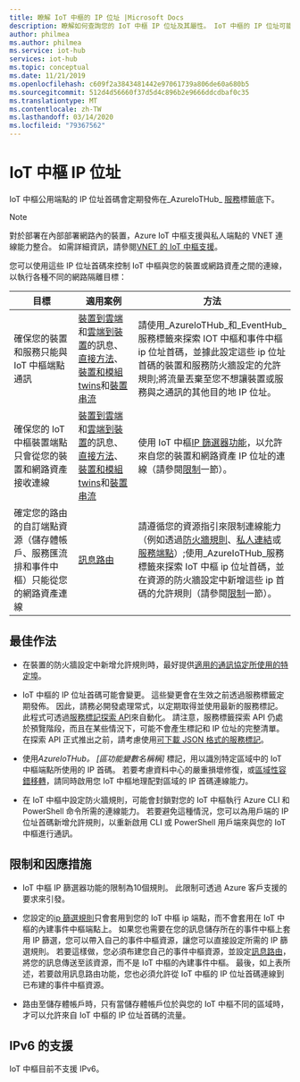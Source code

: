 ```yaml
---
title: 瞭解 IoT 中樞的 IP 位址 |Microsoft Docs
description: 瞭解如何查詢您的 IoT 中樞 IP 位址及其屬性。 IoT 中樞的 IP 位址可能會在特定情況下變更，例如嚴重損壞修復或區域性容錯移轉。
author: philmea
ms.author: philmea
ms.service: iot-hub
services: iot-hub
ms.topic: conceptual
ms.date: 11/21/2019
ms.openlocfilehash: c609f2a3843481442e97061739a806de60a680b5
ms.sourcegitcommit: 512d4d56660f37d5d4c896b2e9666ddcdbaf0c35
ms.translationtype: MT
ms.contentlocale: zh-TW
ms.lasthandoff: 03/14/2020
ms.locfileid: "79367562"
---
```

# <a name="iot-hub-ip-addresses"></a>IoT 中樞 IP 位址

IoT 中樞公用端點的 IP 位址首碼會定期發佈在_AzureIoTHub_ [服務](../virtual-network/service-tags-overview.md)標籤底下。

> [!NOTE]
> 對於部署在內部部署網路內的裝置，Azure IoT 中樞支援與私人端點的 VNET 連線能力整合。 如需詳細資訊，請參閱[VNET 的 IoT 中樞支援](./virtual-network-support.md#ingress-connectivity-to-iot-hub-using-private-endpoints)。


您可以使用這些 IP 位址首碼來控制 IoT 中樞與您的裝置或網路資產之間的連線，以執行各種不同的網路隔離目標：

| 目標 | 適用案例 | 方法 |
|------|-----------|----------|
| 確保您的裝置和服務只能與 IoT 中樞端點通訊 | [裝置到雲端](./iot-hub-devguide-messaging.md)和[雲端到裝置](./iot-hub-devguide-messages-c2d.md)的訊息、[直接方法](./iot-hub-devguide-direct-methods.md)、[裝置和模組 twins](./iot-hub-devguide-device-twins.md)和[裝置串流](./iot-hub-device-streams-overview.md) | 請使用_AzureIoTHub_和_EventHub_服務標籤來探索 IOT 中樞和事件中樞 ip 位址首碼，並據此設定這些 ip 位址首碼的裝置和服務防火牆設定的允許規則;將流量丟棄至您不想讓裝置或服務與之通訊的其他目的地 IP 位址。 |
| 確保您的 IoT 中樞裝置端點只會從您的裝置和網路資產接收連線 | [裝置到雲端](./iot-hub-devguide-messaging.md)和[雲端到裝置](./iot-hub-devguide-messages-c2d.md)的訊息、[直接方法](./iot-hub-devguide-direct-methods.md)、[裝置和模組 twins](./iot-hub-devguide-device-twins.md)和[裝置串流](./iot-hub-device-streams-overview.md) | 使用 IoT 中樞[IP 篩選器功能](iot-hub-ip-filtering.md)，以允許來自您的裝置和網路資產 IP 位址的連線（請參閱[限制](#limitations-and-workarounds)一節）。 | 
| 確定您的路由的自訂端點資源（儲存體帳戶、服務匯流排和事件中樞）只能從您的網路資產連線 | [訊息路由](./iot-hub-devguide-messages-d2c.md) | 請遵循您的資源指引來限制連線能力（例如透過[防火牆規則](../storage/common/storage-network-security.md)、[私人連結](../private-link/private-endpoint-overview.md)或[服務端點](../virtual-network/virtual-network-service-endpoints-overview.md)）;使用_AzureIoTHub_服務標籤來探索 IoT 中樞 ip 位址首碼，並在資源的防火牆設定中新增這些 ip 首碼的允許規則（請參閱[限制](#limitations-and-workarounds)一節）。 |



## <a name="best-practices"></a>最佳作法

* 在裝置的防火牆設定中新增允許規則時，最好提供[適用的通訊協定所使用的特定埠](./iot-hub-devguide-protocols.md#port-numbers)。

* IoT 中樞的 IP 位址首碼可能會變更。 這些變更會在生效之前透過服務標籤定期發佈。 因此，請務必開發處理常式，以定期取得並使用最新的服務標記。 此程式可透過[服務標記探索 API](../virtual-network/service-tags-overview.md#service-tags-on-premises)來自動化。 請注意，服務標籤探索 API 仍處於預覽階段，而且在某些情況下，可能不會產生標記和 IP 位址的完整清單。 在探索 API 正式推出之前，請考慮使用[可下載 JSON 格式的服務標記](../virtual-network/service-tags-overview.md#discover-service-tags-by-using-downloadable-json-files)。 

* 使用*AzureIoTHub。 [區功能變數名稱稱]* 標記，用以識別特定區域中的 IoT 中樞端點所使用的 IP 首碼。 若要考慮資料中心的嚴重損壞修復，或[區域性容錯移轉](iot-hub-ha-dr.md)，請同時啟用您 IoT 中樞地理配對區域的 IP 首碼連線能力。

* 在 IoT 中樞中設定防火牆規則，可能會封鎖對您的 IoT 中樞執行 Azure CLI 和 PowerShell 命令所需的連線能力。 若要避免這種情況，您可以為用戶端的 IP 位址首碼新增允許規則，以重新啟用 CLI 或 PowerShell 用戶端來與您的 IoT 中樞進行通訊。  


## <a name="limitations-and-workarounds"></a>限制和因應措施

* IoT 中樞 IP 篩選器功能的限制為10個規則。 此限制可透過 Azure 客戶支援的要求來引發。 

* 您設定的[ip 篩選規則](iot-hub-ip-filtering.md)只會套用到您的 IoT 中樞 ip 端點，而不會套用在 IoT 中樞的內建事件中樞端點上。 如果您也需要在您的訊息儲存所在的事件中樞上套用 IP 篩選，您可以帶入自己的事件中樞資源，讓您可以直接設定所需的 IP 篩選規則。 若要這樣做，您必須布建您自己的事件中樞資源，並設定[訊息路由](./iot-hub-devguide-messages-d2c.md)，將您的訊息傳送至該資源，而不是 IoT 中樞的內建事件中樞。 最後，如上表所述，若要啟用訊息路由功能，您也必須允許從 IoT 中樞的 IP 位址首碼連線到已布建的事件中樞資源。

* 路由至儲存體帳戶時，只有當儲存體帳戶位於與您的 IoT 中樞不同的區域時，才可以允許來自 IoT 中樞的 IP 位址首碼的流量。

## <a name="support-for-ipv6"></a>IPv6 的支援 

IoT 中樞目前不支援 IPv6。
